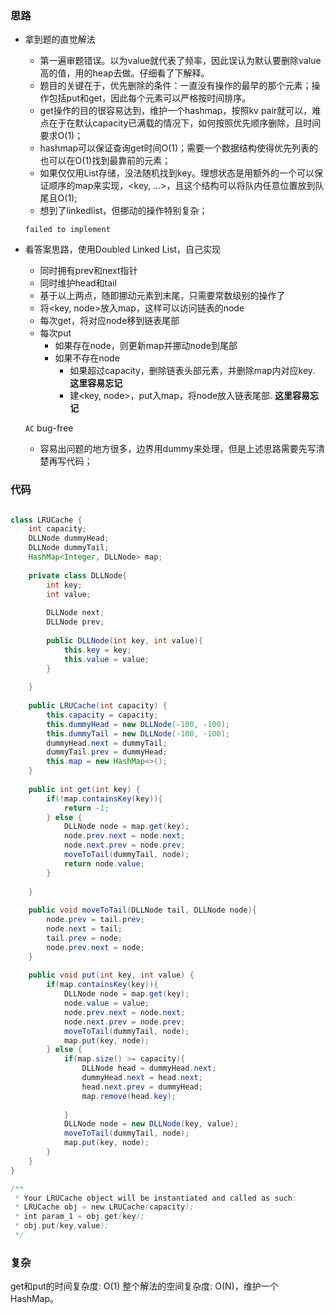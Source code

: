 ### 思路

- 拿到题的直觉解法

    - 第一遍审题错误。以为value就代表了频率，因此误认为默认要删除value高的值，用的heap去做。仔细看了下解释。
    - 题目的关键在于，优先删除的条件：一直没有操作的最早的那个元素；操作包括put和get，因此每个元素可以严格按时间排序。
    - get操作的目的很容易达到，维护一个hashmap，按照kv pair就可以，难点在于在默认capacity已满载的情况下，如何按照优先顺序删除，且时间要求O(1)；
    - hashmap可以保证查询get时间O(1)；需要一个数据结构使得优先列表的也可以在O(1)找到最靠前的元素；
    - 如果仅仅用List存储，没法随机找到key。理想状态是用额外的一个可以保证顺序的map来实现，<key, ...>，且这个结构可以将队内任意位置放到队尾且O(1);
    - 想到了linkedlist，但挪动的操作特别复杂；
    
    `failed to implement`

- 看答案思路，使用Doubled Linked List，自己实现

    - 同时拥有prev和next指针
    - 同时维护head和tail
    - 基于以上两点，随即挪动元素到末尾，只需要常数级别的操作了
    - 将<key, node>放入map，这样可以访问链表的node
    - 每次get，将对应node移到链表尾部
    - 每次put
        - 如果存在node，则更新map并挪动node到尾部
        - 如果不存在node
            - 如果超过capacity，删除链表头部元素，并删除map内对应key. **这里容易忘记**
            - 建<key, node>，put入map，将node放入链表尾部. **这里容易忘记**

    
    `AC`
    bug-free
    - 容易出问题的地方很多，边界用dummy来处理，但是上述思路需要先写清楚再写代码；

### 代码
```java

class LRUCache {
    int capacity;
    DLLNode dummyHead;
    DLLNode dummyTail;
    HashMap<Integer, DLLNode> map;
    
    private class DLLNode{
        int key;
        int value;
        
        DLLNode next;
        DLLNode prev;
        
        public DLLNode(int key, int value){
            this.key = key;
            this.value = value;
        }
        
    }
   
    public LRUCache(int capacity) {
        this.capacity = capacity;
        this.dummyHead = new DLLNode(-100, -100);
        this.dummyTail = new DLLNode(-100, -100);
        dummyHead.next = dummyTail;
        dummyTail.prev = dummyHead;
        this.map = new HashMap<>();
    }
    
    public int get(int key) {
        if(!map.containsKey(key)){
            return -1;
        } else {
            DLLNode node = map.get(key);
            node.prev.next = node.next;
            node.next.prev = node.prev;
            moveToTail(dummyTail, node);
            return node.value;
        }
        
    }
    
    public void moveToTail(DLLNode tail, DLLNode node){
        node.prev = tail.prev;
        node.next = tail;
        tail.prev = node;
        node.prev.next = node;
    }
    
    public void put(int key, int value) {
        if(map.containsKey(key)){
            DLLNode node = map.get(key);
            node.value = value;
            node.prev.next = node.next;
            node.next.prev = node.prev;
            moveToTail(dummyTail, node);
            map.put(key, node);
        } else {
            if(map.size() >= capacity){
                DLLNode head = dummyHead.next;
                dummyHead.next = head.next;
                head.next.prev = dummyHead;
                map.remove(head.key);
                
            }
            DLLNode node = new DLLNode(key, value);
            moveToTail(dummyTail, node);
            map.put(key, node);
        }
    }
}

/**
 * Your LRUCache object will be instantiated and called as such:
 * LRUCache obj = new LRUCache(capacity);
 * int param_1 = obj.get(key);
 * obj.put(key,value);
 */
```

### 复杂

get和put的时间复杂度: O(1)
整个解法的空间复杂度: O(N)，维护一个HashMap。

